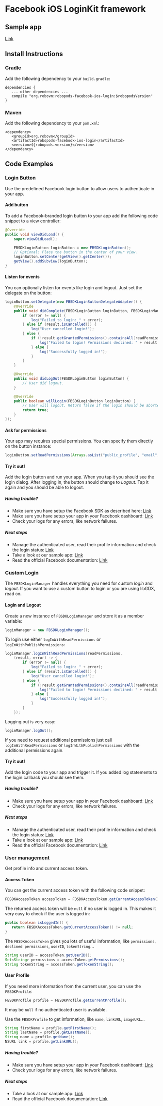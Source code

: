 # Facebook iOS LoginKit framework

## Sample app

[Link](https://github.com/robovm/robovm-samples/tree/master/robopods/facebook/ios)

## Install Instructions

### Gradle

Add the following dependency to your `build.gradle`:

```
dependencies {
   ... other dependencies ...
   compile "org.robovm:robopods-facebook-ios-login:$robopodsVersion"
}
```

### Maven

Add the following dependency to your `pom.xml`:

```
<dependency>
   <groupId>org.robovm</groupId>
   <artifactId>robopods-facebook-ios-login</artifactId>
   <version>${robopods.version}</version>
</dependency>
```

## Code Examples

### Login Button

Use the predefined Facebook login button to allow users to authenticate in your app.

#### Add button

To add a Facebook-branded login button to your app add the following code snippet to a view controller:

```Java
@Override
public void viewDidLoad() {
    super.viewDidLoad();

    FBSDKLoginButton loginButton = new FBSDKLoginButton();
    // Optional: Place the button in the center of your view.
    loginButton.setCenter(getView().getCenter());
    getView().addSubview(loginButton);
}
```


#### Listen for events

You can optionally listen for events like login and logout. Just set the delegate on the button:

```Java
loginButton.setDelegate(new FBSDKLoginButtonDelegateAdapter() {
    @Override
    public void didComplete(FBSDKLoginButton loginButton, FBSDKLoginManagerLoginResult result, NSError error) {
        if (error != null) {
            log("Failed to login: " + error);
        } else if (result.isCancelled()) {
            log("User cancelled login!");
        } else {
            if (!result.getGrantedPermissions().containsAll(readPermissions)) {
                log("Failed to login! Permissions declined: " + result.getDeclinedPermissions());
            } else {
                log("Successfully logged in!");
            }
        }
    }

    @Override
    public void didLogOut(FBSDKLoginButton loginButton) {
        // User did logout.
    }

    @Override
    public boolean willLogin(FBSDKLoginButton loginButton) {
        // User will logout. Return false if the login should be aborted.
        return true;
    }
});
```

#### Ask for permissions

Your app may requires special permissions. You can specify them directly on the button instance: 

```Java
loginButton.setReadPermissions(Arrays.asList("public_profile", "email", "user_friends"));
```


#### Try it out!

Add the login button and run your app. When you tap it you should see the login dialog. After logging in, the button
should change to _Logout_. Tap it again and you should be able to logout.

##### Having trouble?

- Make sure you have setup the Facebook SDK as described here: [Link](../ios-core)
- Make sure you have setup your app in your Facebook dashboard: [Link](https://developers.facebook.com/apps)
- Check your logs for any errors, like network failures.

##### Next steps

- Manage the authenticated user, read their profile information and check the login status: [Link](../user-management)
- Take a look at our sample app: [Link](https://github.com/robovm/robovm-samples/tree/master/robopods/facebook/ios)
- Read the official Facebook documentation: [Link](https://developers.facebook.com/docs/facebook-login/ios)

### Custom Login

The `FBSDKLoginManager` handles everything you need for custom _login_ and _logout_. If you want to use a custom button to login or you are using libGDX, read on.

#### Login and Logout

Create a new instance of `FBSDKLoginManager` and store it as a member variable:

```Java
loginManager = new FBSDKLoginManager();
```

To login use either `logInWithReadPermissions` or `logInWithPublishPermissions`:

```Java
loginManager.logInWithReadPermissions(readPermissions,
    (result, error) -> {
        if (error != null) {
            log("Failed to login: " + error);
        } else if (result.isCancelled()) {
            log("User cancelled login!");
        } else {
            if (!result.getGrantedPermissions().containsAll(readPermissions)) {
                log("Failed to login! Permissions declined: " + result.getDeclinedPermissions());
            } else {
                log("Successfully logged in!");
            }
        }
    });
```

Logging out is very easy:

```Java
loginManager.logOut();
```

If you need to request additional permissions just call `logInWithReadPermissions` or `logInWithPublishPermissions` with the additional permissions again.

#### Try it out!

Add the login code to your app and trigger it. If you added log statements to the login callback you should see them.

##### Having trouble?

- Make sure you have setup your app in your Facebook dashboard: [Link](https://developers.facebook.com/apps)
- Check your logs for any errors, like network failures.

##### Next steps

- Manage the authenticated user, read their profile information and check the login status: [Link](../user-management)
- Take a look at our sample app: [Link](https://github.com/robovm/robovm-samples/tree/master/robopods/facebook/ios)
- Read the official Facebook documentation: [Link](https://developers.facebook.com/docs/facebook-login/ios)

### User management

Get profile info and current access token.

#### Access Token

You can get the current access token with the following code snippet:

```Java
FBSDKAccessToken accessToken = FBSDKAccessToken.getCurrentAccessToken();
```

The returned access token will be `null` if no user is logged in.
This makes it very easy to check if the user is logged in:

```Java
public boolean isLoggedIn() {
   return FBSDKAccessToken.getCurrentAccessToken() != null;
}
```

The `FBSDKAccessToken` gives you lots of useful information, like `permissions`, `declined permissions`, `userID`, `tokenString`...

```Java
String userID = accessToken.getUserID();
Set<String> permissions = accessToken.getPermissions();
String tokenString = accessToken.getTokenString();
```

#### User Profile

If you need more information from the current user, you can use the `FBSDKProfile`:

```Java
FBSDKProfile profile = FBSDKProfile.getCurrentProfile();
```

It may be `null` if no authenticated user is available.

Use the `FBSDKProfile` to get information, like `name`, `linkURL`, `imageURL`...

```Java
String firstName = profile.getFirstName();
String lastName = profile.getLastName();
String name = profile.getName();
NSURL link = profile.getLinkURL();
```

##### Having trouble?

- Make sure you have setup your app in your Facebook dashboard: [Link](https://developers.facebook.com/apps)
- Check your logs for any errors, like network failures.

##### Next steps

- Take a look at our sample app: [Link](https://github.com/robovm/robovm-samples/tree/master/robopods/facebook/ios)
- Read the official Facebook documentation: [Link](https://developers.facebook.com/docs/facebook-login/ios)
